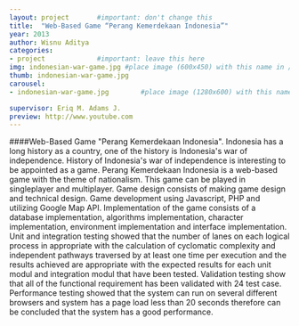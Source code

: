 ```yaml
---
layout: project       #important: don't change this
title:  "Web-Based Game “Perang Kemerdekaan Indonesia”"
year: 2013
author: Wisnu Aditya
categories:
- project             #important: leave this here
img: indonesian-war-game.jpg #place image (600x450) with this name in /assets/img/project/
thumb: indonesian-war-game.jpg
carousel:
- indonesian-war-game.jpg        #place image (1280x600) with this name in /assets/img/project/carousel/  

supervisor: Eriq M. Adams J.
preview: http://www.youtube.com
---
```

####Web-Based Game "Perang Kemerdekaan Indonesia".
Indonesia has a long history as a country, one of the history is Indonesia's war of independence. History of Indonesia's war of independence is interesting to be appointed as a game. Perang Kemerdekaan Indonesia is a web-based game with the theme of nationalism. This game can be played in singleplayer and multiplayer. Game design consists of making game design and technical design. Game development using Javascript, PHP and utilizing Google Map API. Implementation of the game consists of a database implementation, algorithms implementation, character implementation, environment implementation and interface implementation. Unit and integration testing showed that the number of lanes on each logical process in appropriate with the calculation of cyclomatic complexity and independent pathways traversed by at least one time per execution and the results achieved are appropriate with the expected results for each unit modul and integration modul that have been tested. Validation testing show that all of the functional requirement has been validated with 24 test case. Performance testing showed that the system can run on several different browsers and system has a page load less than 20 seconds therefore can be concluded that the system has a good performance.
